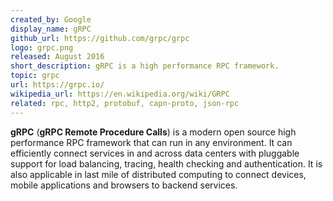 ```yaml
---
created_by: Google
display_name: gRPC
github_url: https://github.com/grpc/grpc
logo: grpc.png
released: August 2016
short_description: gRPC is a high performance RPC framework.
topic: grpc
url: https://grpc.io/
wikipedia_url: https://en.wikipedia.org/wiki/GRPC
related: rpc, http2, protobuf, capn-proto, json-rpc
---
```

**gRPC** (**gRPC Remote Procedure Calls**) is a modern open source high performance RPC framework that can run in any environment. It can efficiently connect services in and across data centers with pluggable support for load balancing, tracing, health checking and authentication. It is also applicable in last mile of distributed computing to connect devices, mobile applications and browsers to backend services.
